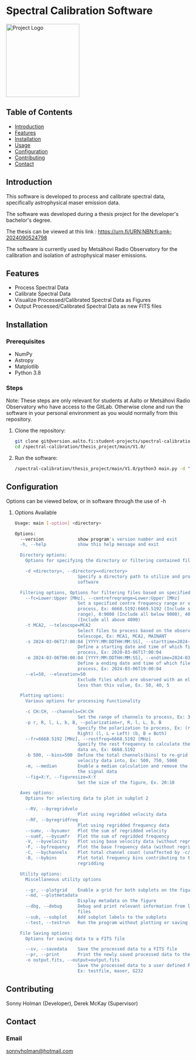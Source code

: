# Spectral Calibration Software

<img src="https://www.metsahovi.fi/opendata/img/mhlogo.png" alt="Project Logo" width="200"/>

## Table of Contents
- [Introduction](#introduction)
- [Features](#features)
- [Installation](#installation)
- [Usage](#usage)
- [Configuration](#configuration)
- [Contributing](#contributing)
- [Contact](#contact)

## Introduction
This software is developed to process and calibrate spectral data, specifically astrophysical maser emission data.

The software was developed during a thesis project for the developer's bachelor's degree.

The thesis can be viewed at this link : https://urn.fi/URN:NBN:fi:amk-2024090524798

The software is currently used by Metsähovi Radio Observatory for the calibration and isolation of astrophysical maser emissions.

## Features
- Process Spectral Data
- Calibrate Spectral Data
- Visualize Processed/Calibrated Spectral Data as Figures
- Output Processed/Calibrated Spectral Data as new FITS files

## Installation

### Prerequisites
- NumPy
- Astropy
- Matplotlib
- Python 3.8

### Steps

Note: These steps are only relevant for students at Aalto or Metsähovi Radio Observatory who have access to the GitLab. Otherwise clone and run the software in your personal environment as you would normally from this repository.

1. Clone the repository:
   ```sh
   git clone git@version.aalto.fi:student-projects/spectral-calibration.git
   cd /spectral-calibration/thesis_project/main/V1.0/
2. Run the software:
    ```sh
    /spectral-calibration/thesis_project/main/V1.0/python3 main.py -d "directory" -m -c 290:3800 -p b --sv 

## Configuration

Options can be viewed below, or in software through the use of -h

1.  Options Available 
    ```sh
    Usage: main [-option] <directory>

    Options:
      --version             show program's version number and exit
      -h, --help            show this help message and exit

      Directory options:
        Options for specifying the directory or filtering contained files

        -d <directory>, --directory=<directory>
                            Specify a directory path to utilize and process in the
                            software

      Filtering options, Options for filtering files based on specified rules:
        --fc=Lower:Upper [MHz], --centrefreqrange=Lower:Upper [MHz]
                            Set a specified centre frequency range or value to
                            process, Ex: 6668.5192:6669.5192 (Include specific
                            range), 0:9000 (Include all below 9000), 4000:0
                            (Include all above 4000)
        -t MCA2, --telescope=MCA2
                            Select files to process based on the observing
                            telescope, Ex: MCA1, MCA2, MAINANT
        -s 2024-03-06T17:00:04 [YYYY:MM:DDTHH:MM:SS], --starttime=2024-03-06T17:00:04 [YYYY:MM:DDTHH:MM:SS]
                            Define a starting date and time of which files to
                            process, Ex: 2020-03-06T17:00:04
        -e 2024-03-06T00:00:04 [YYYY:MM:DDTHH:MM:SS], --endtime=2024-03-06T00:00:04 [YYYY:MM:DDTHH:MM:SS]
                            Define a ending date and time of which files to
                            process, Ex: 2024-03-06T19:00:04
        --el=50, --elevation=50
                            Exclude files which are observed with an elevation
                            less than this value, Ex. 50, 40, 5

      Plotting options:
        Various options for processing functionality

        -c CH:CH, --channels=CH:CH
                            Set the range of channels to process, Ex: 350:3500
        -p r, R, l, L, b, B, --polarization=r, R, l, L, b, B
                            Specify the polarization to process, Ex: (r, R =
                            Right) (l, L = Left) (b, B = Both)
        --fr=6668.5192 [MHz], --restfreq=6668.5192 [MHz]
                            Specify the rest frequency to calculate the velocity
                            data on, Ex: 6668.5192
        -b 500, --bins=500  Define the total channels(bins) to re-grid frequency &
                            velocity data into, Ex: 500, 750, 5000
        -m, --median        Enable a median calculation and remove the result from
                            the signal data
        --fig=X:Y, --figuresize=X:Y
                            Set the size of the figure, Ex. 20:10

      Axes options:
        Options for selecting data to plot in subplot 2

        --RV, --byregridvelo
                            Plot using regridded velocity data
        --RF, --byregridfreq
                            Plot using regridded frequency data
        --sumv, --bysumvr   Plot the sum of regridded velocity
        --sumf, --bysumfr   Plot the sum of regridded frequency
        -V, --byvelocity    Plot using base velocity data (without regridding)
        -F, --byfrequency   Plot the base frequency data (without regridding)
        -C, --bychannels    Plot total channel count (unaffected by -c/--channels)
        -B, --bybins        Plot total frequency bins contributing to the
                            regridding

      Utility options:
        Miscellaneous utility options

        --gr, --plotgrid    Enable a grid for both subplots on the figure
        --md, --plotmetadata
                            Display metadata on the figure
        --dbg, --debug      Debug and print relevant information from loaded FITS
                            files
        --sub, --subplot    Add subplot labels to the subplots
        --test, --testrun   Run the program without plotting or saving

      File Saving options:
        Options for saving data to a FITS file

        --sv, --savedata    Save the processed data to a FITS file
        --pr, --print       Print the newly saved processed data to the terminal
        -o output.fits, --output=output.fits
                            Save the processed data to a user defined FITS file,
                            Ex: testfile, maser, G232

## Contributing

Sonny Holman (Developer), Derek McKay (Supervisor)

## Contact

### Email

sonnyholman@hotmail.com

